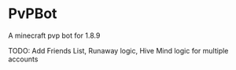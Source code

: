 # PvPBot
A minecraft pvp bot for 1.8.9

TODO: Add Friends List, Runaway logic, Hive Mind logic for multiple accounts
